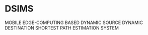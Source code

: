 # DSIMS
MOBILE EDGE-COMPUTING BASED DYNAMIC SOURCE DYNAMIC DESTINATION SHORTEST PATH ESTIMATION SYSTEM
